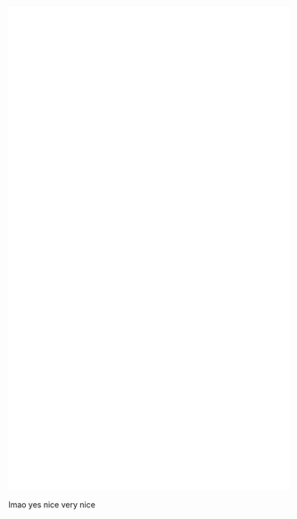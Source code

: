 ![Metrics](https://github.com/LeWarpy/LeWarpy/blob/main/github-metrics.svg)


lmao yes
nice
very nice
